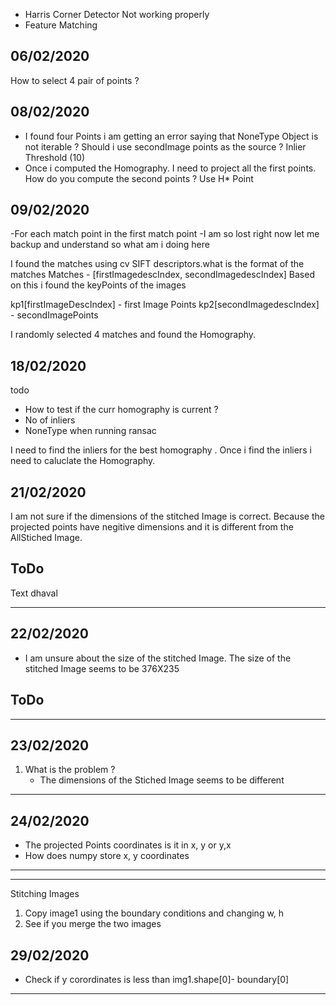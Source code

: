 - Harris Corner Detector Not working properly
- Feature Matching

06/02/2020
----------
How to select 4 pair of points ?


08/02/2020
----------
- I found four Points i am getting an error saying that NoneType Object is not iterable
? Should i use secondImage points as the source
? Inlier Threshold (10)
- Once i computed the Homography. I need to project all the first points. How do you compute the second points
? Use H* Point


09/02/2020
----------

-For each match point in the first match point
-I am so lost right now let me backup and understand so what am i doing here 

I found the matches using cv SIFT descriptors.what is the format of the matches 
Matches - [firstImagedescIndex, secondImagedescIndex]
Based on this i found the keyPoints of the images 

kp1[firstImageDescIndex] - first Image Points 
kp2[secondImagedescIndex] - secondImagePoints

I randomly selected 4 matches and found the Homography.

18/02/2020
-----------

todo
- How to test if the curr homography is current ?
- No of inliers 
- NoneType when running ransac



I need to find the inliers for the best homography . Once i find the inliers i need to caluclate
the Homography.

21/02/2020
-------------

I am not sure if the dimensions of the stitched Image is correct. Because the projected points have negitive dimensions
and it is different from the AllStiched Image.

ToDo
---
Text dhaval


---------------------------------------------------------------------------------
22/02/2020
-------------

- I am unsure about the size of the stitched Image. The size of the stitched Image seems to be 
376X235 

ToDo
-----


--------------------------------------------------------------------------------
23/02/2020
-----------

1. What is the problem ?
    - The dimensions of the Stiched Image seems to be different 

------------------------------------------------------------------

24/02/2020
-----------

- The projected Points coordinates is it in x, y or y,x 
- How does numpy store x, y coordinates

-------

--------------------------------------------------------------------

Stitching Images 

1. Copy image1 using the boundary conditions and changing w, h 
2. See if you merge the two images 
 

 29/02/2020
 ------------
 
 - Check if y corordinates is less than img1.shape[0]- boundary[0]
 
 
 
 
 
 
 
 
 
 
 
 
 
 
 
 
 
 















---------------------------------------------------------------------------------



